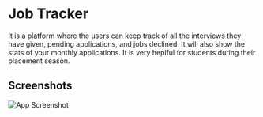 
# Job Tracker

It is a platform where the users can keep track of
all the interviews they have given, pending
applications, and jobs declined.
It will also show the stats of your monthly
applications.
It is very heplful for students during their placement season.

## Screenshots

![App Screenshot](https://user-images.githubusercontent.com/72190252/181801708-1b7f69b7-753f-45ba-9acb-a3ff7c79da34.png)


